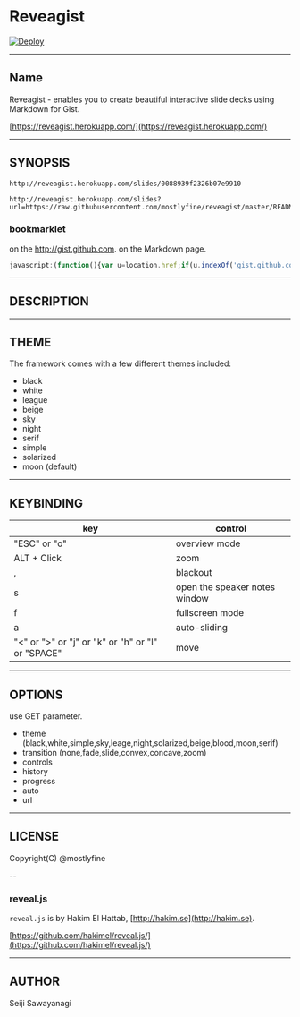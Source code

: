 # Reveagist

[![Deploy](https://www.herokucdn.com/deploy/button.png)](https://heroku.com/deploy)

---

## Name

Reveagist - enables you to create beautiful interactive slide decks using Markdown for Gist.

[https://reveagist.herokuapp.com/](https://reveagist.herokuapp.com/)

---

## SYNOPSIS

```
http://reveagist.herokuapp.com/slides/0088939f2326b07e9910
```

```
http://reveagist.herokuapp.com/slides?url=https://raw.githubusercontent.com/mostlyfine/reveagist/master/README.md&number=1&auto=10000&transition=concave&theme=beige
```

### bookmarklet
on the http://gist.github.com.
on the Markdown page.

```javascript
javascript:(function(){var u=location.href;if(u.indexOf('gist.github.com')>0){u=u.split('/')[4];}else{u='?url='+u};location.href='http://reveagist.herokuapp.com/slides/'+u;})()
```

---

## DESCRIPTION

---

## THEME
The framework comes with a few different themes included:

- black
- white
- league
- beige
- sky
- night
- serif
- simple
- solarized
- moon (default)

---

## KEYBINDING

key|control
----------------|-----------
"ESC" or "o"|overview mode
ALT + Click|zoom
,|blackout
s|open the speaker notes window
f|fullscreen mode
a|auto-sliding
"<" or ">" or "j" or "k" or "h" or "l" or "SPACE"|move

---

## OPTIONS
use GET parameter.

- theme (black,white,simple,sky,leage,night,solarized,beige,blood,moon,serif)
- transition (none,fade,slide,convex,concave,zoom)
- controls
- history
- progress
- auto
- url

---

## LICENSE

Copyright(C) @mostlyfine

--

### reveal.js

`reveal.js` is by Hakim El Hattab, [http://hakim.se](http://hakim.se).

[https://github.com/hakimel/reveal.js/](https://github.com/hakimel/reveal.js/)

---

## AUTHOR

Seiji Sawayanagi <mostlyfine at gmail.com>
